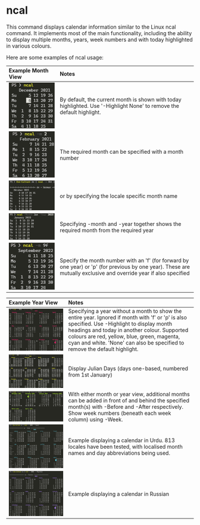 # ncal

This command displays calendar information similar to the Linux ncal command. It implements most of the main functionality, including the ability to display multiple months, years, week numbers and with today highlighted in various colours.

Here are some examples of ncal usage:

Example Month View | Notes
:--- | :---
![](/images/2021-12-06-095419.png) | By default, the current month is shown with today highlighted. Use '-Highlight None' to remove the default highlight.
![](/images/2021-12-06-095452.png) | The required month can be specified with a month number
![](/images/2021-12-06-095525.png) | or by specifying the locale specific month name
![](/images/2021-12-06-095624.png) | Specifying -month and -year together shows the required month from the required year
![](/images/2021-12-06-095829.png) | Specify the month number with an 'f' (for forward by one year) or 'p' (for previous by one year). These are mutually exclusive and override year if also specified

Example Year View | Notes
:--- | :---
![](/images/2021-12-06-095702.png) | Specifying a year without a month to show the entire year. Ignored if month with 'f' or 'p' is also specified. Use -Highlight to display month headings and today in another colour. Supported colours are red, yellow, blue, green, magenta, cyan and white. 'None' can also be specified to remove the default highlight.
![](/images/2021-12-06-095735.png) | Display Julian Days (days one-based, numbered from 1st January)
![](/images/2021-12-06-095927.png) | With either month or year view, additional months can be added in front of and behind the specified month(s) with -Before and -After respectively. Show week numbers (beneath each week column) using -Week.
![](/images/2021-12-06-100948.png) | Example displaying a calendar in Urdu. 813 locales have been tested, with localised month names and day abbreviations being used. 
![](/images/2021-12-06-101044.png) | Example displaying a calendar in Russian
